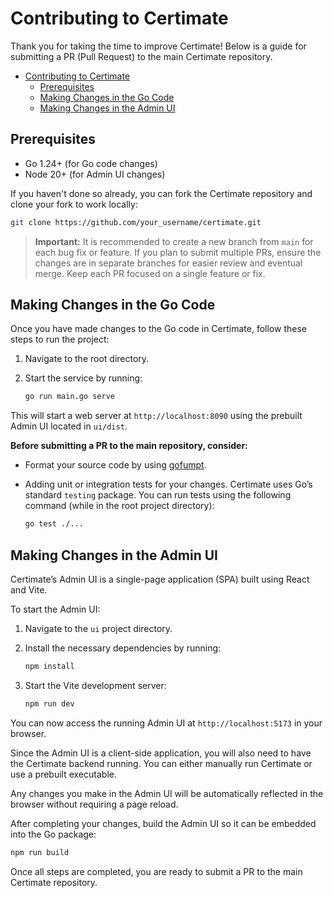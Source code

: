 # Contributing to Certimate

Thank you for taking the time to improve Certimate! Below is a guide for submitting a PR (Pull Request) to the main Certimate repository.

- [Contributing to Certimate](#contributing-to-certimate)
  - [Prerequisites](#prerequisites)
  - [Making Changes in the Go Code](#making-changes-in-the-go-code)
  - [Making Changes in the Admin UI](#making-changes-in-the-admin-ui)

## Prerequisites

- Go 1.24+ (for Go code changes)
- Node 20+ (for Admin UI changes)

If you haven't done so already, you can fork the Certimate repository and clone your fork to work locally:

```bash
git clone https://github.com/your_username/certimate.git
```

> **Important:**
> It is recommended to create a new branch from `main` for each bug fix or feature. If you plan to submit multiple PRs, ensure the changes are in separate branches for easier review and eventual merge.
> Keep each PR focused on a single feature or fix.

## Making Changes in the Go Code

Once you have made changes to the Go code in Certimate, follow these steps to run the project:

1. Navigate to the root directory.

2. Start the service by running:

   ```bash
   go run main.go serve
   ```

This will start a web server at `http://localhost:8090` using the prebuilt Admin UI located in `ui/dist`.

**Before submitting a PR to the main repository, consider:**

- Format your source code by using [gofumpt](https://github.com/mvdan/gofumpt).

- Adding unit or integration tests for your changes. Certimate uses Go’s standard `testing` package. You can run tests using the following command (while in the root project directory):

  ```bash
  go test ./...
  ```

## Making Changes in the Admin UI

Certimate’s Admin UI is a single-page application (SPA) built using React and Vite.

To start the Admin UI:

1. Navigate to the `ui` project directory.

2. Install the necessary dependencies by running:

   ```bash
   npm install
   ```

3. Start the Vite development server:

   ```bash
   npm run dev
   ```

You can now access the running Admin UI at `http://localhost:5173` in your browser.

Since the Admin UI is a client-side application, you will also need to have the Certimate backend running. You can either manually run Certimate or use a prebuilt executable.

Any changes you make in the Admin UI will be automatically reflected in the browser without requiring a page reload.

After completing your changes, build the Admin UI so it can be embedded into the Go package:

```bash
npm run build
```

Once all steps are completed, you are ready to submit a PR to the main Certimate repository.
